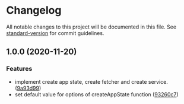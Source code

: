 # Changelog

All notable changes to this project will be documented in this file. See [standard-version](https://github.com/conventional-changelog/standard-version) for commit guidelines.

## 1.0.0 (2020-11-20)


### Features

* implement create app state, create fetcher and create service. ([9a93d99](https://github.com/quinhatpy/redux-fetcher-compose/commit/9a93d999df5bc5bff3383e2bb6d81b487b9222cf))
* set default value for options of createAppState function ([93260c7](https://github.com/quinhatpy/redux-fetcher-compose/commit/93260c7bb55b19ab0d8892bb31265935c7becf07))
